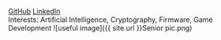 [GitHub](https://github.com/ChaseStauts)    [LinkedIn](https://www.linkedin.com/in/chasestauts)\
Interests: Artificial Intelligence, Cryptography, Firmware, Game Development
![useful image]({{ site.url }}Senior pic.png)
